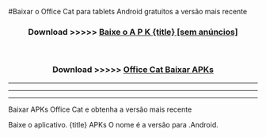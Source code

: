 #Baixar o Office Cat   para tablets Android gratuitos a versão mais recente


<div align="center">
<h3>Download >>>>> <a href="https://pt-web.web.app/?pt= {title}">Baixe o A P K {title} [sem anúncios]</a></h3><br>

<h3>Download >>>>> <a href="https://pt-web.web.app/?pt= {title}">Office Cat  Baixar APKs</a></h3>
</div>

----------------------------------------------------------

----------------------------------------------------------

----------------------------------------------------------

Baixar APKs Office Cat  e obtenha a versão mais recente

Baixe o aplicativo. {title} APKs O nome é a versão para .Android.


